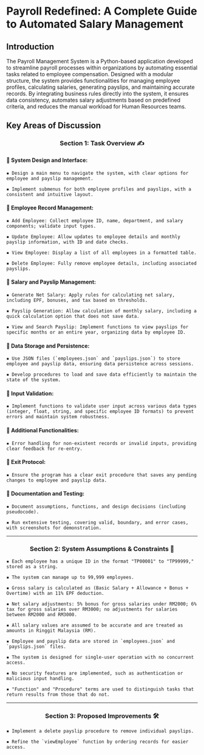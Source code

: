 # Payroll Redefined: A Complete Guide to Automated Salary Management

## Introduction

The Payroll Management System is a Python-based application developed to streamline payroll processes within organizations by automating essential tasks related to employee compensation. Designed with a modular structure, the system provides functionalities for managing employee profiles, calculating salaries, generating payslips, and maintaining accurate records. By integrating business rules directly into the system, it ensures data consistency, automates salary adjustments based on predefined criteria, and reduces the manual workload for Human Resources teams.

## Key Areas of Discussion

<div align="center">

### Section 1: Task Overview ✍️

</div>

#### 📌 System Design and Interface:

    ▪️ Design a main menu to navigate the system, with clear options for employee and payslip management.  
    
    ▪️ Implement submenus for both employee profiles and payslips, with a consistent and intuitive layout.

#### 📌 Employee Record Management:

    ▪️ Add Employee: Collect employee ID, name, department, and salary components; validate input types.  
    
    ▪️ Update Employee: Allow updates to employee details and monthly payslip information, with ID and date checks.  
    
    ▪️ View Employee: Display a list of all employees in a formatted table.  
    
    ▪️ Delete Employee: Fully remove employee details, including associated payslips.

#### 📌 Salary and Payslip Management:

    ▪️ Generate Net Salary: Apply rules for calculating net salary, including EPF, bonuses, and tax based on thresholds. 
    
    ▪️ Payslip Generation: Allow calculation of monthly salary, including a quick calculation option that does not save data.  
    
    ▪️ View and Search Payslip: Implement functions to view payslips for specific months or an entire year, organizing data by employee ID.

#### 📌 Data Storage and Persistence:

    ▪️ Use JSON files (`employees.json` and `payslips.json`) to store employee and payslip data, ensuring data persistence across sessions.  
    
    ▪️ Develop procedures to load and save data efficiently to maintain the state of the system.

#### 📌 Input Validation:

    ▪️ Implement functions to validate user input across various data types (integer, float, string, and specific employee ID formats) to prevent errors and maintain system robustness.

#### 📌 Additional Functionalities:

    ▪️ Error handling for non-existent records or invalid inputs, providing clear feedback for re-entry.

#### 📌 Exit Protocol:

    ▪️ Ensure the program has a clear exit procedure that saves any pending changes to employee and payslip data.

#### 📌 Documentation and Testing:

    ▪️ Document assumptions, functions, and design decisions (including pseudocode).  
    
    ▪️ Run extensive testing, covering valid, boundary, and error cases, with screenshots for demonstration.

---

<div align="center">
    
### Section 2: System Assumptions & Constraints 🔐

</div>

    ▪️ Each employee has a unique ID in the format "TP00001" to "TP99999," stored as a string.  
    
    ▪️ The system can manage up to 99,999 employees.  

    ▪️ Gross salary is calculated as (Basic Salary + Allowance + Bonus + Overtime) with an 11% EPF deduction.  
    
    ▪️ Net salary adjustments: 5% bonus for gross salaries under RM2000; 6% tax for gross salaries over RM3000; no adjustments for salaries between RM2000 and RM3000.  
    
    ▪️ All salary values are assumed to be accurate and are treated as amounts in Ringgit Malaysia (RM).  
    
    ▪️ Employee and payslip data are stored in `employees.json` and `payslips.json` files.  
    
    ▪️ The system is designed for single-user operation with no concurrent access.  
    
    ▪️ No security features are implemented, such as authentication or malicious input handling.  
    
    ▪️ "Function" and "Procedure" terms are used to distinguish tasks that return results from those that do not.

---

<div align="center">

### Section 3: Proposed Improvements 🛠️

</div>

    ▪️ Implement a delete payslip procedure to remove individual payslips.  
    
    ▪️ Refine the `viewEmployee` function by ordering records for easier access.
